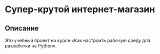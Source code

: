 # Супер-крутой интернет-магазин

## Описание

Это учебный проект на курсе «Как настроить рабочую среду для разработки на Python».